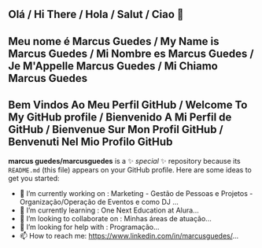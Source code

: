 ## Olá / Hi There / Hola / Salut / Ciao 👋
## Meu nome é Marcus Guedes / My Name is Marcus Guedes / Mi Nombre es Marcus Guedes / Je M'Appelle Marcus Guedes / Mi Chiamo Marcus Guedes
## Bem Vindos Ao Meu Perfil GitHub / Welcome To My GitHub profile / Bienvenido A Mi Perfil de GitHub / Bienvenue Sur Mon Profil GitHub / Benvenuti Nel Mio Profilo GitHub
**marcus guedes/marcusguedes** is a ✨ _special_ ✨ repository because its `README.md` (this file) appears on your GitHub profile.
Here are some ideas to get you started:
- 🔭 I’m currently working on : Marketing - Gestão de Pessoas e Projetos - Organização/Operação de Eventos e como DJ ...
- 🌱 I’m currently learning : One Next Education at Alura...
- 👯 I’m looking to collaborate on : Minhas áreas de atuação...
- 🤔 I’m looking for help with : Programação...
- 📫 How to reach me: https://www.linkedin.com/in/marcusguedes/...
